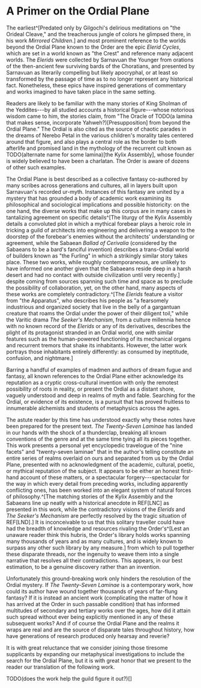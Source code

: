 # A Primer on the Ordial Plane

The earliest^[Predated only by Gilgochi's delirious meditations on "the Orideal Cleave," and the treacherous jungle of colors he glimpsed there, in his work *Mirrored Children*.<!-- CEC -->] and most prominent reference to the worlds beyond the Ordial Plane known to the <span class="guild-term">Order</span> are the epic *Elerid Cycles*, which are set in a world known as "the Crest" <!-- CGP --> and reference many adjacent worlds. The *Elerids* were collected by Sarnavuan the Younger from orations of the then-ancient few surviving bards of the Choratians, and presented by Sarnavuan as literarily compelling but likely apocryphal, or at least so transformed by the passage of time as to no longer represent any historical fact. Nonetheless, these epics have inspired generations of commentary and works imagined to have taken place in the same setting.

Readers are likely to be familiar with the many stories of King Sholman of the Yeddites---by all studied accounts a historical figure---whose notorious wisdom came to him, the stories claim, from "The Oracle of TODO(a lamina that makes sense, incorporate Yahweh?)[Presupposition] from beyond the Ordial Plane." The Ordial is also cited as the source of chaotic parades <!-- CND --> in the dreams of Nerebo Petal in the various children's morality tales centered around that figure, and also plays a central role as the border to both afterlife and promised land in the mythology of the recurrent cult known as TODO(alternate name for some lamina)[the Kylix Assembly], whose founder is widely believed to have been a charlatan. The <span class="guild-term">Order</span> is aware of dozens of other such examples.

The Ordial Plane is best described as a collective fantasy co-authored by many scribes across generations and cultures, all in layers built upon Sarnavuan's recorded ur-myth. Instances of this fantasy are united by a mystery that has grounded a body of academic work examining its philosophical and sociological implications and possible historicity: on the one hand, the diverse works that make up this corpus are in many cases in tantalizing agreement on specific details^[The liturgy of the Kylix Assembly details a convoluted plot in which a mythical forebear plays a heroic role in tricking a guild of architects into engineering and delivering a weapon to the doorstep of the forebear's enemies without the architects' understanding or agreement, while the Sabaean *Ballad of Cerivalia* (considered by the Sabaeans to be a bard's fanciful invention) describes a trans-Ordial world of builders known as "the Furling" in which a strikingly similar story takes place. These two works, while roughly contemporaneous, are unlikely to have informed one another given that the Sabaeans reside deep in a harsh desert and had no contact with outside civilization until very recently.] despite coming from sources spanning such time and space as to preclude the possibility of collaboration, yet, on the other hand, many aspects of these works are completely contradictory.^[The *Elerids* feature a visitor from "the Apparatus", who describes his people as "a fearsomely industrious and organized society that live in the belly of a gargantuan creature that roams the Ordial under the power of their diligent toil," while the Varitic drama *The Seeker's Mechanism*, from a culture millennia hence with no known record of the *Elerids* or any of its derivatives, describes the plight of its protagonist stranded in an Ordial world, one with similar features such as the human-powered functioning of its mechanical organs and recurrent tremors that shake its inhabitants. However, the latter work portrays those inhabitants entirely differently: as consumed by ineptitude, confusion, and nightmare.]

Barring a handful of examples of madmen and authors of dream fugue and fantasy, all known references to the Ordial Plane either acknowledge its reputation as a cryptic cross-cultural invention with only the remotest possibility of roots in reality, or present the Ordial as a distant shore, vaguely understood and deep in realms of myth and fable. Searching for the Ordial, or evidence of its existence, is a pursuit that has proved fruitless to innumerable alchemists and students of metaphysics across the ages.

The astute reader by this time has understood exactly why these notes have been prepared for the present text. *The Twenty-Seven Laminae* has landed in our hands with the shock of a thunderclap, breaking all known conventions of the genre and at the same time tying all its pieces together. This work presents a personal yet encyclopedic travelogue of the "nine facets" and "twenty-seven laminae" that in the author's telling constitute an entire series of realms overlaid on ours and separated from us by the Ordial Plane, presented with no acknowledgment of the academic, cultural, poetic, or mythical reputation of the subject. It appears to be either an honest first-hand account of these matters, or a spectacular forgery---spectacular for the way in which every detail from preceding works, including apparently conflicting ones, has been worked into an elegant system of natural forces of philosophy.^[The matching stories of the Kylix Assembly and the Sabaeans line up neatly with a historical anecdote in REF[LNC] as presented in this work, while the contradictory visions of the *Elerids* and *The Seeker's Mechanism* are perfectly resolved by the tragic situation of REF[LND].] It is inconceivable to us that this solitary traveller could have had the breadth of knowledge and resources rivaling the <span class="guild-term">Order</span>'s^[Lest an unaware reader think this hubris, the <span class="guild-term">Order</span>'s library holds works spanning many thousands of years and as many cultures, and is widely known to surpass any other such library by any measure.] from which to pull together these disparate threads, nor the ingenuity to weave them into a single narrative that resolves all their contradictions. This appears, in our best estimation, to be a genuine discovery rather than an invention.

Unfortunately this ground-breaking work only hinders the resolution of the Ordial mystery. If *The Twenty-Seven Laminae* is a contemporary work, how could its author have wound together thousands of years of far-flung fantasy? If it is instead an ancient work (complicating the matter of how it has arrived at the <span class="guild-term">Order</span> in such passable condition) that has informed multitudes of secondary and tertiary works over the ages, how did it attain such spread without ever being explicitly mentioned in any of these subsequent works? And if of course the Ordial Plane and the realms it wraps are real and are the source of disparate tales throughout history, how have generations of research produced only hearsay and reverie?

It is with great reluctance that we consider joining those tiresome supplicants by expanding our metaphysical investigations to include the search for the Ordial Plane, but it is with great honor that we present to the reader our translation of the following work.

TODO(does the work help the guild figure it out?)[]

